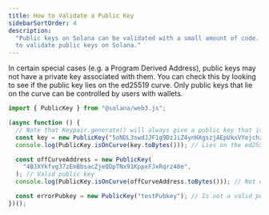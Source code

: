 ```yaml
---
title: How to Validate a Public Key
sidebarSortOrder: 4
description:
  "Public keys on Solana can be validated with a small amount of code. Learn how
  to validate public keys on Solana."
---
```


In certain special cases (e.g. a Program Derived Address), public keys may not
have a private key associated with them. You can check this by looking to see if
the public key lies on the ed25519 curve. Only public keys that lie on the curve
can be controlled by users with wallets.

```javascript file="check-public-key.ts"
import { PublicKey } from "@solana/web3.js";

(async function () {
  // Note that Keypair.generate() will always give a public key that is valid for users
  const key = new PublicKey("5oNDL3swdJJF1g9DzJiZ4ynHXgszjAEpUkxVYejchzrY"); // Valid public key
  console.log(PublicKey.isOnCurve(key.toBytes())); // Lies on the ed25519 curve and is suitable for users

  const offCurveAddress = new PublicKey(
    "4BJXYkfvg37zEmBbsacZjeQDpTNx91KppxFJxRqrz48e",
  ); // Valid public key
  console.log(PublicKey.isOnCurve(offCurveAddress.toBytes())); // Not on the ed25519 curve, therefore not suitable for users

  const errorPubkey = new PublicKey("testPubkey"); // Is not a valid public key
})();
```
